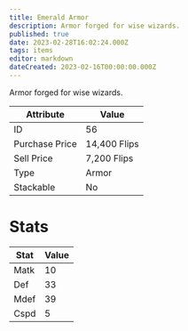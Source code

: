 ```yaml
---
title: Emerald Armor
description: Armor forged for wise wizards.
published: true
date: 2023-02-28T16:02:24.000Z
tags: items
editor: markdown
dateCreated: 2023-02-16T00:00:00.000Z
---
```


Armor forged for wise wizards.

|Attribute|Value|
|-|-|
|ID|56|
|Purchase Price|14,400 Flips|
|Sell Price|7,200 Flips|
|Type|Armor|
|Stackable|No|

# Stats
|Stat|Value|
|-|-|
|Matk|10|
|Def|33|
|Mdef|39|
|Cspd|5|
